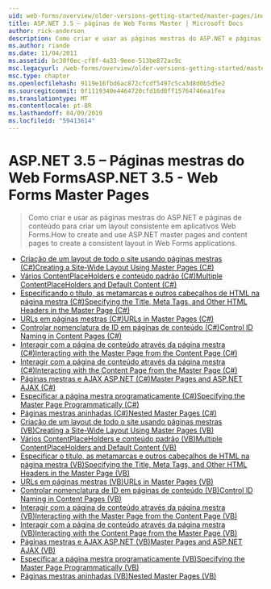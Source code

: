 ```yaml
---
uid: web-forms/overview/older-versions-getting-started/master-pages/index
title: ASP.NET 3.5 – páginas de Web Forms Master | Microsoft Docs
author: rick-anderson
description: Como criar e usar as páginas mestras do ASP.NET e páginas de conteúdo para criar um layout consistente em aplicativos Web Forms.
ms.author: riande
ms.date: 11/04/2011
ms.assetid: bc30f0ec-cf8f-4a33-9eee-513be872ac9c
msc.legacyurl: /web-forms/overview/older-versions-getting-started/master-pages
msc.type: chapter
ms.openlocfilehash: 9119e16fbd6ac872cfcdf5497c5ca3d8d0b5d5e2
ms.sourcegitcommit: 0f1119340e4464720cfd16d0ff15764746ea1fea
ms.translationtype: MT
ms.contentlocale: pt-BR
ms.lasthandoff: 04/09/2019
ms.locfileid: "59413614"
---
```

# <a name="aspnet-35---web-forms-master-pages"></a><span data-ttu-id="e95c8-103">ASP.NET 3.5 – Páginas mestras do Web Forms</span><span class="sxs-lookup"><span data-stu-id="e95c8-103">ASP.NET 3.5 - Web Forms Master Pages</span></span>

> <span data-ttu-id="e95c8-104">Como criar e usar as páginas mestras do ASP.NET e páginas de conteúdo para criar um layout consistente em aplicativos Web Forms.</span><span class="sxs-lookup"><span data-stu-id="e95c8-104">How to create and use ASP.NET master pages and content pages to create a consistent layout in Web Forms applications.</span></span>


- [<span data-ttu-id="e95c8-105">Criação de um layout de todo o site usando páginas mestras (C#)</span><span class="sxs-lookup"><span data-stu-id="e95c8-105">Creating a Site-Wide Layout Using Master Pages (C#)</span></span>](creating-a-site-wide-layout-using-master-pages-cs.md)
- [<span data-ttu-id="e95c8-106">Vários ContentPlaceHolders e conteúdo padrão (C#)</span><span class="sxs-lookup"><span data-stu-id="e95c8-106">Multiple ContentPlaceHolders and Default Content (C#)</span></span>](multiple-contentplaceholders-and-default-content-cs.md)
- [<span data-ttu-id="e95c8-107">Especificando o título, as metamarcas e outros cabeçalhos de HTML na página mestra (C#)</span><span class="sxs-lookup"><span data-stu-id="e95c8-107">Specifying the Title, Meta Tags, and Other HTML Headers in the Master Page (C#)</span></span>](specifying-the-title-meta-tags-and-other-html-headers-in-the-master-page-cs.md)
- [<span data-ttu-id="e95c8-108">URLs em páginas mestras (C#)</span><span class="sxs-lookup"><span data-stu-id="e95c8-108">URLs in Master Pages (C#)</span></span>](urls-in-master-pages-cs.md)
- [<span data-ttu-id="e95c8-109">Controlar nomenclatura de ID em páginas de conteúdo (C#)</span><span class="sxs-lookup"><span data-stu-id="e95c8-109">Control ID Naming in Content Pages (C#)</span></span>](control-id-naming-in-content-pages-cs.md)
- [<span data-ttu-id="e95c8-110">Interagir com a página de conteúdo através da página mestra (C#)</span><span class="sxs-lookup"><span data-stu-id="e95c8-110">Interacting with the Master Page from the Content Page (C#)</span></span>](interacting-with-the-master-page-from-the-content-page-cs.md)
- [<span data-ttu-id="e95c8-111">Interagir com a página de conteúdo através da página mestra (C#)</span><span class="sxs-lookup"><span data-stu-id="e95c8-111">Interacting with the Content Page from the Master Page (C#)</span></span>](interacting-with-the-content-page-from-the-master-page-cs.md)
- [<span data-ttu-id="e95c8-112">Páginas mestras e AJAX ASP.NET (C#)</span><span class="sxs-lookup"><span data-stu-id="e95c8-112">Master Pages and ASP.NET AJAX (C#)</span></span>](master-pages-and-asp-net-ajax-cs.md)
- [<span data-ttu-id="e95c8-113">Especificar a página mestra programaticamente (C#)</span><span class="sxs-lookup"><span data-stu-id="e95c8-113">Specifying the Master Page Programmatically (C#)</span></span>](specifying-the-master-page-programmatically-cs.md)
- [<span data-ttu-id="e95c8-114">Páginas mestras aninhadas (C#)</span><span class="sxs-lookup"><span data-stu-id="e95c8-114">Nested Master Pages (C#)</span></span>](nested-master-pages-cs.md)
- [<span data-ttu-id="e95c8-115">Criação de um layout de todo o site usando páginas mestras (VB)</span><span class="sxs-lookup"><span data-stu-id="e95c8-115">Creating a Site-Wide Layout Using Master Pages (VB)</span></span>](creating-a-site-wide-layout-using-master-pages-vb.md)
- [<span data-ttu-id="e95c8-116">Vários ContentPlaceHolders e conteúdo padrão (VB)</span><span class="sxs-lookup"><span data-stu-id="e95c8-116">Multiple ContentPlaceHolders and Default Content (VB)</span></span>](multiple-contentplaceholders-and-default-content-vb.md)
- [<span data-ttu-id="e95c8-117">Especificar o título, as metamarcas e outros cabeçalhos de HTML na página mestra (VB)</span><span class="sxs-lookup"><span data-stu-id="e95c8-117">Specifying the Title, Meta Tags, and Other HTML Headers in the Master Page (VB)</span></span>](specifying-the-title-meta-tags-and-other-html-headers-in-the-master-page-vb.md)
- [<span data-ttu-id="e95c8-118">URLs em páginas mestras (VB)</span><span class="sxs-lookup"><span data-stu-id="e95c8-118">URLs in Master Pages (VB)</span></span>](urls-in-master-pages-vb.md)
- [<span data-ttu-id="e95c8-119">Controlar nomenclatura de ID em páginas de conteúdo (VB)</span><span class="sxs-lookup"><span data-stu-id="e95c8-119">Control ID Naming in Content Pages (VB)</span></span>](control-id-naming-in-content-pages-vb.md)
- [<span data-ttu-id="e95c8-120">Interagir com a página de conteúdo através da página mestra (VB)</span><span class="sxs-lookup"><span data-stu-id="e95c8-120">Interacting with the Master Page from the Content Page (VB)</span></span>](interacting-with-the-master-page-from-the-content-page-vb.md)
- [<span data-ttu-id="e95c8-121">Interagir com a página de conteúdo através da página mestra (VB)</span><span class="sxs-lookup"><span data-stu-id="e95c8-121">Interacting with the Content Page from the Master Page (VB)</span></span>](interacting-with-the-content-page-from-the-master-page-vb.md)
- [<span data-ttu-id="e95c8-122">Páginas mestras e AJAX ASP.NET (VB)</span><span class="sxs-lookup"><span data-stu-id="e95c8-122">Master Pages and ASP.NET AJAX (VB)</span></span>](master-pages-and-asp-net-ajax-vb.md)
- [<span data-ttu-id="e95c8-123">Especificar a página mestra programaticamente (VB)</span><span class="sxs-lookup"><span data-stu-id="e95c8-123">Specifying the Master Page Programmatically (VB)</span></span>](specifying-the-master-page-programmatically-vb.md)
- [<span data-ttu-id="e95c8-124">Páginas mestras aninhadas (VB)</span><span class="sxs-lookup"><span data-stu-id="e95c8-124">Nested Master Pages (VB)</span></span>](nested-master-pages-vb.md)
